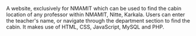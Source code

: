 A website, exclusively for NMAMIT which can be used to find the cabin location of any professor within NMAMIT, Nitte, Karkala.
Users can enter the teacher's name, or navigate through the department section to find the cabin.
It makes use of HTML, CSS, JavaScript, MySQL and PHP.
